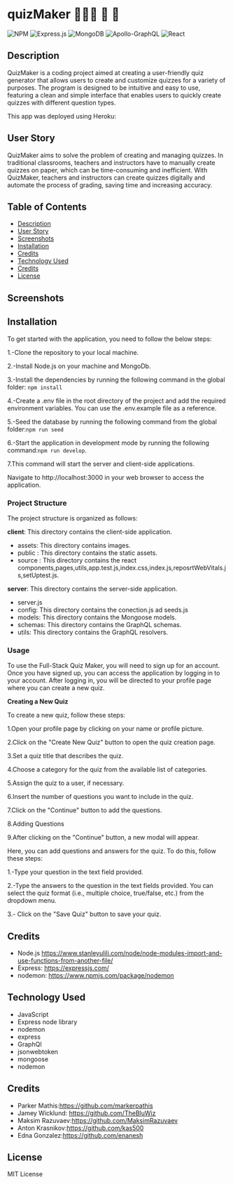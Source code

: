 # quizMaker 👩🏻‍🏫 📝 💯



![NPM](https://img.shields.io/badge/NPM-%23CB3837.svg?style=for-the-badge&logo=npm&logoColor=white)
![Express.js](https://img.shields.io/badge/express.js-%23404d59.svg?style=for-the-badge&logo=express&logoColor=%2361DAFB)
![MongoDB](https://img.shields.io/badge/MongoDB-%234ea94b.svg?style=for-the-badge&logo=mongodb&logoColor=white)
![Apollo-GraphQL](https://img.shields.io/badge/-ApolloGraphQL-311C87?style=for-the-badge&logo=apollo-graphql)
![React](https://img.shields.io/badge/react-%2320232a.svg?style=for-the-badge&logo=react&logoColor=%2361DAFB)



 ## Description
  
QuizMaker is a coding project aimed at creating a user-friendly quiz generator that allows users to create and customize quizzes for a variety of purposes. The program is designed to be intuitive and easy to use, featuring a clean and simple interface that enables users to quickly create quizzes with different question types. 
 
 This app was deployed using Heroku: 

 ## User Story
 
QuizMaker aims to solve the problem of creating and managing quizzes. In traditional classrooms, teachers and instructors have to manually create quizzes on paper, which can be time-consuming and inefficient. With QuizMaker, teachers and instructors can create quizzes digitally and automate the process of grading, saving time and increasing accuracy.



## Table of Contents
- [Description](#description)
- [User Story](#user-story)
- [Screenshots](#screenshots)
- [Installation](#installation)
- [Credits](#credits)
- [Technology Used](#technology-used)
- [Credits](#credits)
- [License](#license)




## Screenshots






## Installation

To get started with the application, you need to follow the below steps:

1.-Clone the repository to your local machine.

2.-Install Node.js on your machine and MongoDb.

3.-Install the dependencies by running the following command in the global folder: `npm install`

4.-Create a .env file in the root directory of the project and add the required environment variables. You can use the .env.example file as a reference.

5.-Seed the database by running the following command from the global folder:`npm run seed`

6.-Start the application in development mode by running the following command:`npm run develop`.

7.This command will start the server and client-side applications.

Navigate to http://localhost:3000 in your web browser to access the application.


### Project Structure

The project structure is organized as follows:

**client**: This directory contains the client-side application.
- assets: This directory contains images.
- public : This directory contains the static assets.
- source : This directory contains the react components,pages,utils,app.test.js,index.css,index.js,reposrtWebVitals.js,setUptest.js.



**server**: This directory contains the server-side application.
- server.js
- config: This directory contains the conection.js ad seeds.js
- models: This directory contains the Mongoose models.
- schemas: This directory contains the GraphQL schemas.
- utils: This directory contains the GraphQL resolvers.


### Usage

To use the Full-Stack Quiz Maker, you will need to sign up for an account. Once you have signed up, you can access the application by logging in to your account. After logging in, you will be directed to your profile page where you can create a new quiz.

**Creating a New Quiz**

To create a new quiz, follow these steps:

1.Open your profile page by clicking on your name or profile picture.

2.Click on the "Create New Quiz" button to open the quiz creation page.

3.Set a quiz title that describes the quiz.

4.Choose a category for the quiz from the available list of categories.

5.Assign the quiz to a user, if necessary.

6.Insert the number of questions you want to include in the quiz.

7.Click on the "Continue" button to add the questions.

8.Adding Questions

9.After clicking on the "Continue" button, a new modal will appear. 


Here, you can add questions and answers for the quiz. To do this, follow these steps:

1.-Type your question in the text field provided.

2.-Type the answers to the question in the text fields provided. You can select the quiz format (i.e., multiple choice, true/false, etc.) from the dropdown menu.

3.- Click on the "Save Quiz" button to save your quiz.

## Credits

- Node.js  https://www.stanleyulili.com/node/node-modules-import-and-use-functions-from-another-file/
- Express: https://expressjs.com/
- nodemon: https://www.npmjs.com/package/nodemon

## Technology Used
- JavaScript
- Express node library
- nodemon
- express
- GraphQl
- jsonwebtoken
- mongoose
- nodemon




## Credits
- Parker Mathis:https://github.com/markerpathis
- Jamey Wicklund: https://github.com/TheBluWiz
- Maksim Razuvaev:https://github.com/MaksimRazuvaev
- Anton Krasnikov:https://github.com/kas500
- Edna Gonzalez:https://github.com/enanesh


## License

MIT License

